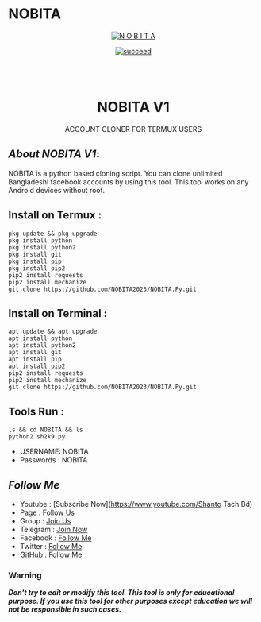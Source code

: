 # NOBITA
<p align="center">
<a href="https://github.com/Dark-Cyber-07"><img title="N O B I T A " src="https://github-readme-stats.vercel.app/api?username=SHANTO&show_icons=true&include_all_commits=true&theme=chartreuse-dark&cache_seconds=3200"></a>
</p>


<p align="center">
<a href="#"><img title="succeed" src="https://img.shields.io/badge/deobfuscating-succeed-green?colorB=%23017e40&style=for-the-badge"></a>
</p>
<br/><br/>

<h1 align="center">NOBITA V1</h1>
<p align="center">      ACCOUNT CLONER FOR TERMUX USERS</p>

## ***About NOBITA V1***:

NOBITA is a python based cloning script. You can clone unlimited Bangladeshi facebook accounts by using this tool. This tool works on any Android devices without root.

## Install on Termux :
```
pkg update && pkg upgrade
pkg install python
pkg install python2
pkg install git
pkg install pip
pkg install pip2
pip2 install requests
pip2 install mechanize
git clone https://github.com/NOBITA2023/NOBITA.Py.git
```
## Install on Terminal :
```
apt update && apt upgrade
apt install python
apt install python2
apt install git
apt install pip
apt install pip2
pip2 install requests
pip2 install mechanize
git clone https://github.com/NOBITA2023/NOBITA.Py.git
```

## Tools Run :
```
ls && cd NOBITA && ls
python2 sh2k9.py 
```

*   USERNAME: NOBITA
*   Passwords : NOBITA


## ***Follow Me***

* Youtube : [Subscribe Now](https://www.youtube.com/Shanto Tach Bd)
* Page : [Follow Us](https://www.facebook.com/profile.php?id=100069894818463)
* Group : [Join Us](https://facebook.com/groups/407434110583145/)
* Telegram : [Join Now](https://t.me/Shanto117k)
* Facebook  : [Follow Me](https://www.facebook.com/Shanto.vau404)
* Twitter : [Follow Me](https://www.twitter.com/***)
* GitHub : [Follow Me](https://github.com/Dark-Cyber-07/BD-06)

### Warning

***Don't try to edit or modify this tool. This tool is only for educational purpose. If you use this tool for other purposes except education we will not be responsible in such cases.***
